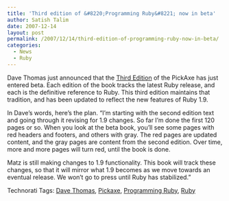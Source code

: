```yaml
---
title: 'Third edition of &#8220;Programming Ruby&#8221; now in beta'
author: Satish Talim
date: 2007-12-14
layout: post
permalink: /2007/12/14/third-edition-of-programming-ruby-now-in-beta/
categories:
  - News
  - Ruby
---
```

<div>
  <p>
    Dave Thomas just announced that the <a href="http://pragprog.com/titles/ruby3">Third Edition</a> of the PickAxe has just entered beta. Each edition of the book tracks the latest Ruby release, and each is the definitive reference to Ruby. This third edition maintains that tradition, and has been updated to reflect the new features of Ruby 1.9.
  </p>
  
  <p>
    In Dave&#8217;s words, here&#8217;s the plan. &#8220;I&#8217;m starting with the second edition text and going through it revising for 1.9 changes. So far I&#8217;m done the first 120 pages or so. When you look at the beta book, you&#8217;ll see some pages with red headers and footers, and others with gray. The red pages are updated content, and the gray pages are content from the second edition. Over time, more and more pages will turn red, until the book is done.
  </p>
  
  <p>
    Matz is still making changes to 1.9 functionality. This book will track these changes, so that it will mirror what 1.9 becomes as we move towards an eventual release. We won&#8217;t go to press until Ruby has stabilized.&#8221;
  </p>
</div>

Technorati Tags: <a href="http://technorati.com/tag/Dave+Thomas" rel="tag">Dave Thomas</a>, <a href="http://technorati.com/tag/Pickaxe" rel="tag">Pickaxe</a>, <a href="http://technorati.com/tag/Programming+Ruby" rel="tag">Programming Ruby</a>, <a href="http://technorati.com/tag/Ruby" rel="tag">Ruby</a>
